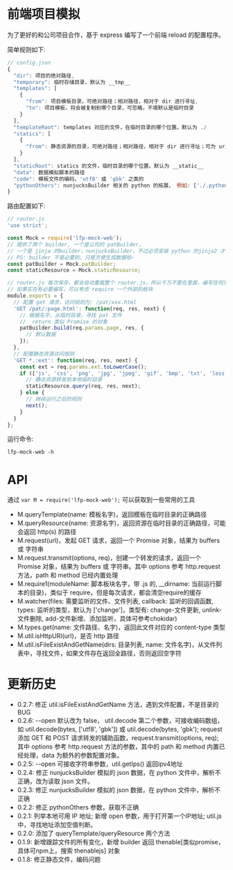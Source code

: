 # 前端项目模拟

为了更好的和公司项目合作，基于 express 编写了一个前端 reload 的配置程序。

简单规则如下:
``` javascript
// config.json
{
  "dir": 项目的绝对路径,
  "temporary": 临时存储目录，默认为 __tmp__
  "templates": [
    {
      "from": 项目模板目录，可绝对路径；相对路径，相对于 dir 进行寻址,
      "to": 项目模板，将会被复制到哪个目录，可忽略，不填默认是临时目录
    }
  ],
  "templateRoot": templates 对应的文件，在临时目录的哪个位置。默认为 ./
  "statics": [
    {
      "from": 静态资源的目录，可绝对路径；相对路径，相对于 dir 进行寻址；可为 uri 域名
    }
  ],
  "staticRoot": statics 的文件，临时目录的哪个位置。默认为 __static__
  "data": 数据模拟脚本的路径
  "code": 模板文件的编码，'utf8' 或 'gbk' 之类的
  "pythonOthers": nunjucksBuilder 相关的 python 的拓展， 例如: ['./.python/filter.py']，强制给文件注入全局变量 data[当前渲染数据], evn[当前jinja2的环境变量]
}
```

路由配置如下:
``` javascript
// router.js
'use strict';

const Mock = require('lfp-mock-web');
// 提供了两个 builder, 一个是公司的 patBuilder，
// 一个是 jinja 的builder，nunjucksBuilder，不过必须安装 python 的jinja2 才能使用呢~: Mock.nunjucksBuilder.build('index.html', res, {}); 编译临时目录的 index.html 模板
// PS: builder 不是必要的，只是方便生成数据啦~
const patBuilder = Mock.patBuilder;
const staticResource = Mock.staticResource;

// router.js 每次保存，都会自动重载整个 router.js，所以千万不要在里面，编写任何文件、现成监听的代码。
// 如果实在有必要编写，可以考虑 require 一个外部的板块
module.exports = {
  // 配置 get 请求，访问规则为: /pat/xxx.html
  'GET /pat/:page.html': function(req, res, next) {
    // 根据名字，从临时目录，寻找 pat 文件
    //  return 类似 Promise 的对象
    patBuilder.build(req.params.page, res, {
      // 默认数据
    });
  },
  // 配置静态资源访问规则
  'GET *.:ext': function(req, res, next) {
    const ext = req.params.ext.toLowerCase();
    if (['js', 'css', 'png', 'jpg', 'jpeg', 'gif', 'bmp', 'txt', 'less', 'scss'].indexOf(ext) >= 0) {
      // 静态资源转发到本地临时目录
      staticResource.query(req, res, next);
    } else {
      // 继续运行之后的规则
      next();
    }
  }
};
```

运行命令:
```
lfp-mock-web -h
```

# API

通过 ``` var M = require('lfp-mock-web'); ``` 可以获取到一些常用的工具

  - M.queryTemplate(name: 模板名字)，返回模板在临时目录的正确路径
  - M.queryResource(name: 资源名字)，返回资源在临时目录的正确路径，可能会返回 http(s) 的路径
  - M.request(url)，发起 GET 请求，返回一个 Promise 对象，结果为 buffers 或 字符串
  - M.request.transmit(options, req)，创建一个转发的请求，返回一个 Promise 对象，结果为 buffers 或 字符串。其中 options 参考 http.request 方法，path 和 method 已经内置处理
  - M.require1(moduleName: 脚本板块名字，带 .js 的, \_\_dirname: 当前运行脚本的目录)，类似于 require，但是每次请求，都会清空require的缓存
  - M.watcher(files: 需要监听的文件、文件列表, callback: 监听的回调函数, types: 监听的类型，默认为 ['change']，类型有: change-文件更新, unlink-文件删除, add-文件新增、添加监听，具体可参考chokidar)
  - M.types.get(name: 文件路径、名字)，返回此文件对应的 content-type 类型
  - M.util.isHttpURI(url)，是否 http 路径
  - M.util.isFileExistAndGetName(dirs: 目录列表, name: 文件名字)，从文件列表中，寻找文件，如果文件存在返回全路径，否则返回空字符

# 更新历史

  * 0.2.7:
    修正 util.isFileExistAndGetName 方法，遇到文件配置，不是目录的BUG
  * 0.2.6:
    --open 默认改为 false， util.decode 第二个参数，可接收编码数组，如 util.decode(bytes, ['utf8', 'gbk']) 或 util.decode(bytes, 'gbk');
    request 添加 GET 和 POST 请求转发的辅助函数，request.transmit(options, req); 其中 options 参考 http.request 方法的参数，其中的 path 和 method 内置已经处理，data 为额外的参数配置对象。
  * 0.2.5:
    --open 可接收字符串参数，util.getIps() 返回ipv4地址
  * 0.2.4:
    修正 nunjucksBuilder 模拟的 json 数据，在 python 文件中，解析不正确，改为读取 json 文件。
  * 0.2.3:
    修正 nunjucksBuilder 模拟的 json 数据，在 python 文件中，解析不正确
  * 0.2.2:
    修正 pythonOthers 参数，获取不正确
  * 0.2.1:
    列举本地可用 IP 地址; 新增 open 参数，用于打开第一个IP地址; util.js 中，寻找地址添加空值判断。
  * 0.2.0:
    添加了 queryTemplate/queryResource 两个方法
  * 0.1.9:
    新增跟踪文件的所有变化，新增 builder 返回 thenable[类似promise，具体可npm上，搜索 thenablejs] 对象
  * 0.1.8:
    修正静态文件，编码问题
